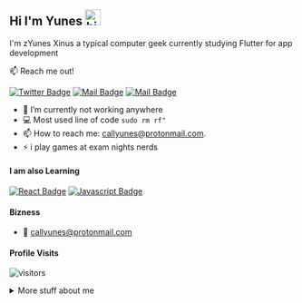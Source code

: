 ## Hi I'm Yunes <img src="https://user-images.githubusercontent.com/1303154/88677602-1635ba80-d120-11ea-84d8-d263ba5fc3c0.gif" width="28px" alt="hi">

I'm zYunes Xinus a typical computer geek currently studying Flutter for app development

:mailbox: Reach me out!

[![Twitter Badge](https://img.shields.io/badge/-@Straightdozari-1ca0f1?style=flat&labelColor=1ca0f1&logo=twitter&logoColor=white&link=https://twitter.com/straightdozari)](https://twitter.com/straightdozari) [![Mail Badge](https://img.shields.io/badge/-@straightdozari-e84393?style=flat&labelColor=e84393&logo=instagram&logoColor=white)](https://instagram.com/straightdozari) [![Mail Badge](https://img.shields.io/badge/-YunesXinus-c0392b?style=flat&labelColor=c0392b&logo=gmail&logoColor=white)](mailto:callyunes@protonmail.com)

<!-- TODO: Add last video link -->

- 🔭 I’m currently not working anywhere
- :computer: Most used line of code `sudo rm rf"`
- 📫 How to reach me: callyunes@protonmail.com.
- ⚡ i play games at exam nights nerds

#### I am also Learning

<!-- TODO: Make technologies links takes you to repositories -->

[![React Badge](https://img.shields.io/badge/-React-61DBFB?style=for-the-badge&labelColor=black&logo=react&logoColor=61DBFB)](#) [![Javascript Badge](https://img.shields.io/badge/-Javascript-F0DB4F?style=for-the-badge&labelColor=black&logo=javascript&logoColor=F0DB4F)](#)

#### Bizness

- :email: callyunes@protonmail.com

#### Profile Visits

![visitors](https://visitor-badge.glitch.me/badge?page_id=YunesXinus)

<details>
<summary>
  More stuff about me
</summary>

<br >

I've just started learning Vim and emacs as a secondary editor and i love using.

####  Mt Coding Stats

<!--START_SECTION:waka-->

```text
C++          15 hrs 41 mins  ████████████████████   82.29 %
Java         11 hr 50 mins   ██████████████         09.61 %
Python       2 hr 27 mins    ██                     07.63 %
```
Thank You for reading.
